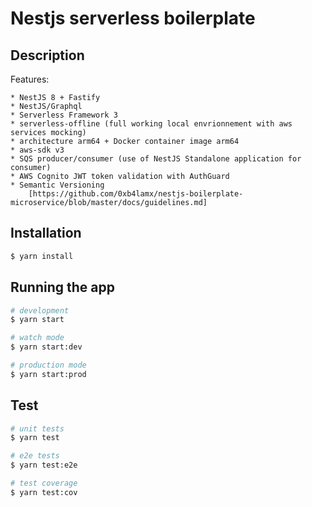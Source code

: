 # Nestjs serverless boilerplate

## Description

Features: 

    * NestJS 8 + Fastify
    * NestJS/Graphql
    * Serverless Framework 3
    * serverless-offline (full working local envrionnement with aws services mocking) 
    * architecture arm64 + Docker container image arm64
    * aws-sdk v3
    * SQS producer/consumer (use of NestJS Standalone application for consumer)
    * AWS Cognito JWT token validation with AuthGuard
    * Semantic Versioning
        [https://github.com/0xb4lamx/nestjs-boilerplate-microservice/blob/master/docs/guidelines.md]

## Installation

```bash
$ yarn install
```

## Running the app

```bash
# development
$ yarn start

# watch mode
$ yarn start:dev

# production mode
$ yarn start:prod
```

## Test

```bash
# unit tests
$ yarn test

# e2e tests
$ yarn test:e2e

# test coverage
$ yarn test:cov
```

